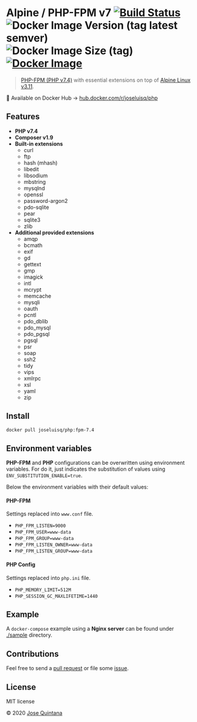 # Alpine / PHP-FPM v7 [![Build Status](https://travis-ci.com/joseluisq/alpine-php-fpm.svg?branch=master)](https://travis-ci.com/joseluisq/alpine-php-fpm) ![Docker Image Version (tag latest semver)](https://img.shields.io/docker/v/joseluisq/php/fpm-7.4) ![Docker Image Size (tag)](https://img.shields.io/docker/image-size/joseluisq/php/fpm-7.4) [![Docker Image](https://img.shields.io/docker/pulls/joseluisq/php.svg)](https://hub.docker.com/r/joseluisq/php/)

> [PHP-FPM (PHP v7.4)](https://www.php.net/manual/en/install.fpm.php) with essential extensions on top of [Alpine Linux v3.11](https://alpinelinux.org/).

🐳 Available on Docker Hub → [hub.docker.com/r/joseluisq/php](https://hub.docker.com/r/joseluisq/php/)

## Features

- **PHP v7.4**
- **Composer v1.9**
- **Built-in extensions**
    - curl
    - ftp
    - hash (mhash)
    - libedit
    - libsodium
    - mbstring
    - mysqlnd
    - openssl
    - password-argon2
    - pdo-sqlite
    - pear
    - sqlite3
    - zlib
- **Additional provided extensions**
    - amqp
    - bcmath
    - exif
    - gd
    - gettext
    - gmp
    - imagick
    - intl
    - mcrypt
    - memcache
    - mysqli
    - oauth
    - pcntl
    - pdo_dblib
    - pdo_mysql
    - pdo_pgsql
    - pgsql
    - psr
    - soap
    - ssh2
    - tidy
    - vips
    - xmlrpc
    - xsl
    - yaml
    - zip

## Install

```sh
docker pull joseluisq/php:fpm-7.4
```

## Environment variables

**PHP-FPM** and **PHP** configurations can be overwritten using environment variables.
For do it, just indicates the substitution of values using `ENV_SUBSTITUTION_ENABLE=true`.

Below the environment variables with their default values:

#### PHP-FPM

Settings replaced into `www.conf` file.

- `PHP_FPM_LISTEN=9000`
- `PHP_FPM_USER=www-data`
- `PHP_FPM_GROUP=www-data`
- `PHP_FPM_LISTEN_OWNER=www-data`
- `PHP_FPM_LISTEN_GROUP=www-data`

#### PHP Config

Settings replaced into `php.ini` file.

- `PHP_MEMORY_LIMIT=512M`
- `PHP_SESSION_GC_MAXLIFETIME=1440`

## Example

A `docker-compose` example using a **Nginx server** can be found under [./sample](./sample) directory.

## Contributions

Feel free to send a [pull request](https://github.com/joseluisq/alpine-php-fpm/pulls) or file some [issue](https://github.com/joseluisq/alpine-php-fpm/issues).

## License

MIT license

© 2020 [Jose Quintana](https://git.io/joseluisq)
